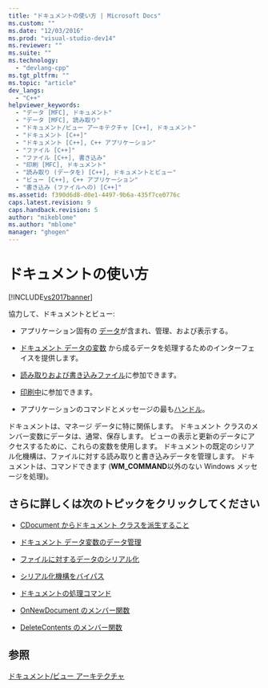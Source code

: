 ```yaml
---
title: "ドキュメントの使い方 | Microsoft Docs"
ms.custom: ""
ms.date: "12/03/2016"
ms.prod: "visual-studio-dev14"
ms.reviewer: ""
ms.suite: ""
ms.technology: 
  - "devlang-cpp"
ms.tgt_pltfrm: ""
ms.topic: "article"
dev_langs: 
  - "C++"
helpviewer_keywords: 
  - "データ [MFC], ドキュメント"
  - "データ [MFC], 読み取り"
  - "ドキュメント/ビュー アーキテクチャ [C++], ドキュメント"
  - "ドキュメント [C++]"
  - "ドキュメント [C++], C++ アプリケーション"
  - "ファイル [C++]"
  - "ファイル [C++], 書き込み"
  - "印刷 [MFC], ドキュメント"
  - "読み取り (データを) [C++], ドキュメントとビュー"
  - "ビュー [C++], C++ アプリケーション"
  - "書き込み (ファイルへの) [C++]"
ms.assetid: f390d6d8-d0e1-4497-9b6a-435f7ce0776c
caps.latest.revision: 9
caps.handback.revision: 5
author: "mikeblome"
ms.author: "mblome"
manager: "ghogen"
---
```

# ドキュメントの使い方
[!INCLUDE[vs2017banner](../assembler/inline/includes/vs2017banner.md)]

協力して、ドキュメントとビュー:  
  
-   アプリケーション固有の [データ](../mfc/managing-data-with-document-data-variables.md)が含まれ、管理、および表示する。  
  
-   [ドキュメント データの変数](../mfc/managing-data-with-document-data-variables.md) から成るデータを処理するためのインターフェイスを提供します。  
  
-   [読み取りおよび書き込みファイル](../mfc/serializing-data-to-and-from-files.md)に参加できます。  
  
-   [印刷中](../mfc/role-of-the-view-in-printing.md)に参加できます。  
  
-   アプリケーションのコマンドとメッセージの最も[ハンドル](../mfc/handling-commands-in-the-document.md)。  
  
 ドキュメントは、マネージ データに特に関係します。  ドキュメント クラスのメンバー変数にデータは、通常、保存します。  ビューの表示と更新のデータにアクセスするために、これらの変数を使用します。  ドキュメントの既定のシリアル化機構は、ファイルに対する読み取りと書き込みデータを管理します。  ドキュメントは、コマンドできます \(**WM\_COMMAND**以外のない Windows メッセージを処理\)。  
  
## さらに詳しくは次のトピックをクリックしてください  
  
-   [CDocument からドキュメント クラスを派生すること](../mfc/deriving-a-document-class-from-cdocument.md)  
  
-   [ドキュメント データ変数のデータ管理](../mfc/managing-data-with-document-data-variables.md)  
  
-   [ファイルに対するデータのシリアル化](../mfc/serializing-data-to-and-from-files.md)  
  
-   [シリアル化機構をバイパス](../mfc/bypassing-the-serialization-mechanism.md)  
  
-   [ドキュメントの処理コマンド](../mfc/handling-commands-in-the-document.md)  
  
-   [OnNewDocument のメンバー関数](../Topic/CDocument::OnNewDocument.md)  
  
-   [DeleteContents のメンバー関数](../Topic/CDocument::DeleteContents.md)  
  
## 参照  
 [ドキュメント\/ビュー アーキテクチャ](../Topic/Document-View%20Architecture.md)